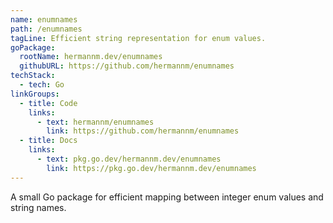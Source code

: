 ```yaml
---
name: enumnames
path: /enumnames
tagLine: Efficient string representation for enum values.
goPackage:
  rootName: hermannm.dev/enumnames
  githubURL: https://github.com/hermannm/enumnames
techStack:
  - tech: Go
linkGroups:
  - title: Code
    links:
      - text: hermannm/enumnames
        link: https://github.com/hermannm/enumnames
  - title: Docs
    links:
      - text: pkg.go.dev/hermannm.dev/enumnames
        link: https://pkg.go.dev/hermannm.dev/enumnames
---
```


A small Go package for efficient mapping between integer enum values and string names.
